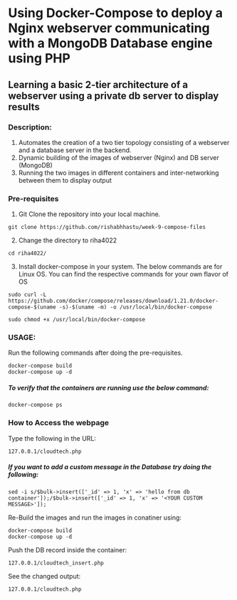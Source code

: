 # Using Docker-Compose to deploy a Nginx webserver communicating with a MongoDB Database engine using PHP
## Learning a basic 2-tier architecture of a webserver using a private db server to display results

### Description:

1. Automates the creation of a two tier topology consisting of a webserver and a database server in the backend.
2. Dynamic building of the images of webserver (Nginx) and DB server (MongoDB) 
3. Running the two images in different containers and inter-networking between them to display output


### Pre-requisites
1. Git Clone the repository into your local machine. 
```
git clone https://github.com/rishabhhastu/week-9-compose-files
```

2. Change the directory to riha4022
```
cd riha4022/
```

3. Install docker-compose in your system. The below commands are for Linux OS. You can find the respective commands for your own flavor of OS
```
sudo curl -L https://github.com/docker/compose/releases/download/1.21.0/docker-compose-$(uname -s)-$(uname -m) -o /usr/local/bin/docker-compose

sudo chmod +x /usr/local/bin/docker-compose
```

### USAGE:
Run the following commands after doing the pre-requisites.
```
docker-compose build
docker-compose up -d
```

##### To verify that the containers are running use the below command:
```
docker-compose ps
```

### How to Access the webpage
Type the following in the URL:
```
127.0.0.1/cloudtech.php 
```

##### If you want to add a custom message in the Database try doing the following:
```
sed -i s/$bulk->insert(['_id' => 1, 'x' => 'hello from db container']);/$bulk->insert(['_id' => 1, 'x' => '<YOUR CUSTOM MESSAGE>']);
```

Re-Build the images and run the images in conatiner using:  
```
docker-compose build
docker-compose up -d
```

Push the DB record inside the container:
```
127.0.0.1/cloudtech_insert.php 
```

See the changed output:
```
127.0.0.1/cloudtech.php 
```
